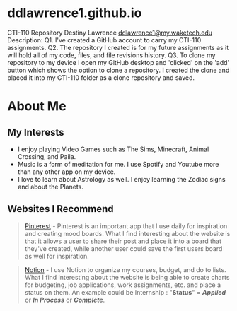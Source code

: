 # ddlawrence1.github.io
CTI-110 Repository
Destiny Lawrence
ddlawrence1@my.waketech.edu
Description:
Q1. I've created a GitHub account to carry my CTI-110 assignments.
Q2. The repository I created is for my future assignments as it will hold all of my code, files, and file revisions history.
Q3. To clone my repository to my device I open my GitHub desktop and 'clicked' on the 'add' button which shows the option to clone a repository. I created the clone and placed it into my CTI-110 folder as a clone repository and saved.


# About Me
  ## My Interests
* I enjoy playing Video Games such as The Sims, Minecraft, Animal Crossing, and Paila.
* Music is a form of meditation for me. I use Spotify and Youtube more than any other app on my device.
* I love to learn about Astrology as well. I enjoy learning the Zodiac signs and about the Planets.
## Websites I Recommend
>[Pinterest](https://pinterest.com) - Pinterest is an important app that I use daily for inspiration and creating mood boards. What I find interesting about the website is that it allows a user to share their post and place it into a board that they've created, while another user could save the first users board as well for inspiration.

>[Notion](https://www.notion.so) - I use Notion to organize my courses, budget, and do to lists. What I find interesting about the website is being able to create charts for budgeting, job applications, work assignments, etc. and place a status on them. An example could be Internship : "**Status**" = **_Applied_** or **_In Process_** or **_Complete_**.
